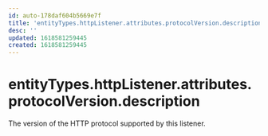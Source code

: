 ```yaml
---
id: auto-178daf604b5669e7f
title: 'entityTypes.httpListener.attributes.protocolVersion.description'
desc: ''
updated: 1618581259445
created: 1618581259445
---
```

# entityTypes.httpListener.attributes.protocolVersion.description

The version of the HTTP protocol supported by this listener.